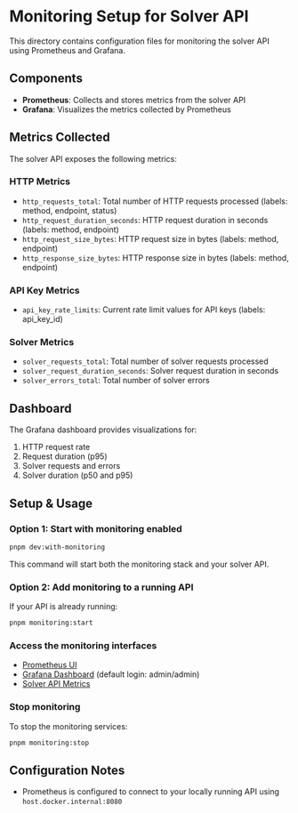 # Monitoring Setup for Solver API

This directory contains configuration files for monitoring the solver API using Prometheus and Grafana.

## Components

- **Prometheus**: Collects and stores metrics from the solver API
- **Grafana**: Visualizes the metrics collected by Prometheus

## Metrics Collected

The solver API exposes the following metrics:

### HTTP Metrics

- `http_requests_total`: Total number of HTTP requests processed (labels: method, endpoint, status)
- `http_request_duration_seconds`: HTTP request duration in seconds (labels: method, endpoint)
- `http_request_size_bytes`: HTTP request size in bytes (labels: method, endpoint)
- `http_response_size_bytes`: HTTP response size in bytes (labels: method, endpoint)

### API Key Metrics

- `api_key_rate_limits`: Current rate limit values for API keys (labels: api_key_id)

### Solver Metrics

- `solver_requests_total`: Total number of solver requests processed
- `solver_request_duration_seconds`: Solver request duration in seconds
- `solver_errors_total`: Total number of solver errors

## Dashboard

The Grafana dashboard provides visualizations for:

1. HTTP request rate
2. Request duration (p95)
3. Solver requests and errors
4. Solver duration (p50 and p95)

## Setup & Usage

### Option 1: Start with monitoring enabled

```bash
pnpm dev:with-monitoring
```

This command will start both the monitoring stack and your solver API.

### Option 2: Add monitoring to a running API

If your API is already running:

```bash
pnpm monitoring:start
```

### Access the monitoring interfaces

- [Prometheus UI](http://localhost:9090)
- [Grafana Dashboard](http://localhost:3100) (default login: admin/admin)
- [Solver API Metrics](http://localhost:8080/metrics)

### Stop monitoring

To stop the monitoring services:

```bash
pnpm monitoring:stop
```

## Configuration Notes

- Prometheus is configured to connect to your locally running API using `host.docker.internal:8080`